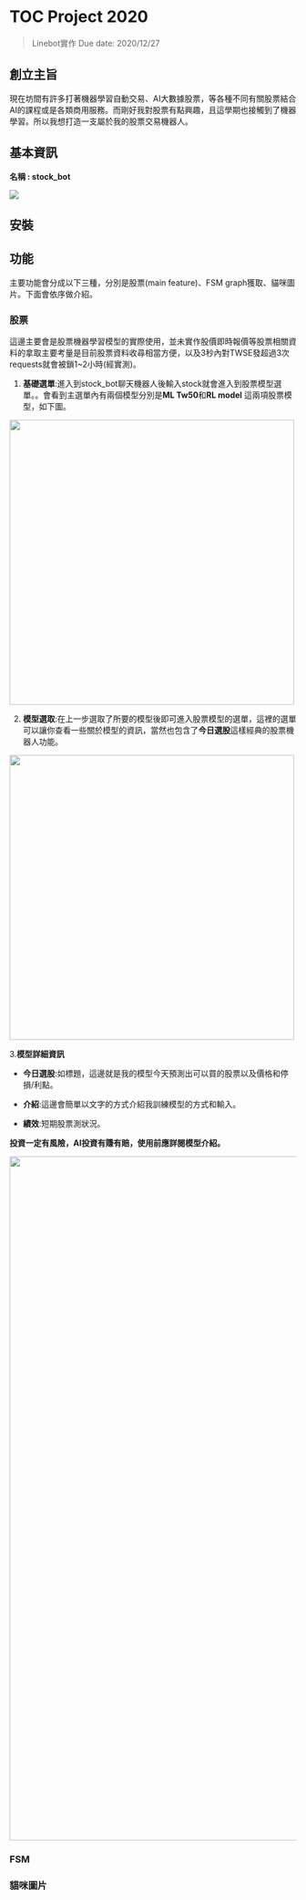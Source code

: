 # TOC Project 2020
> Linebot實作
> Due date: 2020/12/27

## 創立主旨
現在坊間有許多打著機器學習自動交易、AI大數據股票，等各種不同有關股票結合AI的課程或是各類商用服務。而剛好我對股票有點興趣，且這學期也接觸到了機器學習。所以我想打造一支屬於我的股票交易機器人。


## 基本資訊
**名稱 : stock_bot**

![](https://i.imgur.com/2MEEs7T.gif)

## 安裝

## 功能
主要功能會分成以下三種，分別是股票(main feature)、FSM graph獲取、貓咪圖片。下面會依序做介紹。
### 股票
這邊主要會是股票機器學習模型的實際使用，並未實作股價即時報價等股票相關資料的拿取主要考量是目前股票資料收尋相當方便，以及3秒內對TWSE發超過3次requests就會被鎖1~2小時(經實測)。

1. **基礎選單**:進入到stock_bot聊天機器人後輸入stock就會進入到股票模型選單。。會看到主選單內有兩個模型分別是**ML Tw50**和**RL model** 這兩項股票模型，如下圖。

<img src='https://imgur.com/rXHVgme.jpg' width='500'>

2. **模型選取**:在上一步選取了所要的模型後即可進入股票模型的選單，這裡的選單可以讓你查看一些關於模型的資訊，當然也包含了**今日選股**這樣經典的股票機器人功能。

<img src='https://imgur.com/ZchJHVU.jpg' width='500'>

3.**模型詳細資訊**
- **今日選股**:如標題，這邊就是我的模型今天預測出可以買的股票以及價格和停損/利點。


- **介紹**:這邊會簡單以文字的方式介紹我訓練模型的方式和輸入。
- **績效**:短期股票測狀況。

**投資一定有風險，AI投資有賺有賠，使用前應詳閱模型介紹。**

<img src='https://imgur.com/qbhDvlI.jpg' width='1200'>

### FSM

### 貓咪圖片
